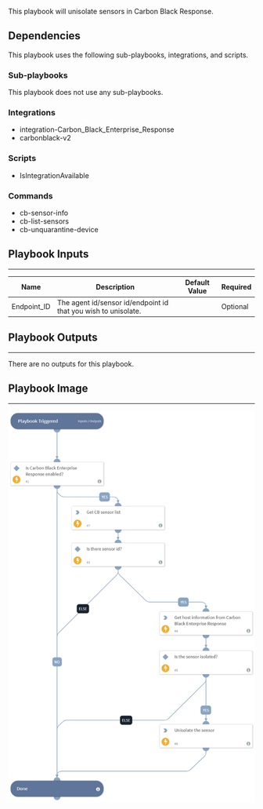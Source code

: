 This playbook will unisolate sensors in Carbon Black Response.

## Dependencies
This playbook uses the following sub-playbooks, integrations, and scripts.

### Sub-playbooks
This playbook does not use any sub-playbooks.

### Integrations
* integration-Carbon_Black_Enterprise_Response
* carbonblack-v2

### Scripts
* IsIntegrationAvailable

### Commands
* cb-sensor-info
* cb-list-sensors
* cb-unquarantine-device

## Playbook Inputs
---

| **Name** | **Description** | **Default Value** | **Required** |
| --- | --- | --- | --- |
| Endpoint_ID | The agent id/sensor id/endpoint id that you wish to unisolate.  |  | Optional |

## Playbook Outputs
---
There are no outputs for this playbook.

## Playbook Image
---
![Carbon Black Response - Unisolate Endpoint](https://raw.githubusercontent.com/demisto/content/44ad983ed305797eb04c7c22e0928892ebb61380/Packs/Carbon_Black_Enterprise_Response/doc_files/Carbon_Black_Response_-_Unisolate_Endpoint.png)